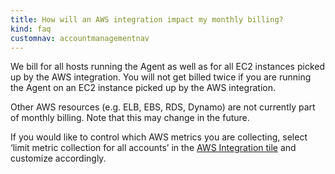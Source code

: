 ```yaml
---
title: How will an AWS integration impact my monthly billing?
kind: faq
customnav: accountmanagementnav
---
```


We bill for all hosts running the Agent as well as for all EC2 instances picked up by the AWS integration. You will not get billed twice if you are running the Agent on an EC2 instance picked up by the AWS integration.

Other AWS resources (e.g. ELB, EBS, RDS, Dynamo) are not currently part of monthly billing. Note that this may change in the future.

If you would like to control which AWS metrics you are collecting, select ‘limit metric collection for all accounts’ in the [AWS Integration tile](https://app.datadoghq.com/account/settings#integrations/amazon_web_services) and customize accordingly.